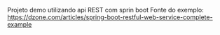 Projeto demo utilizando api REST com sprin boot
Fonte do exemplo: https://dzone.com/articles/spring-boot-restful-web-service-complete-example